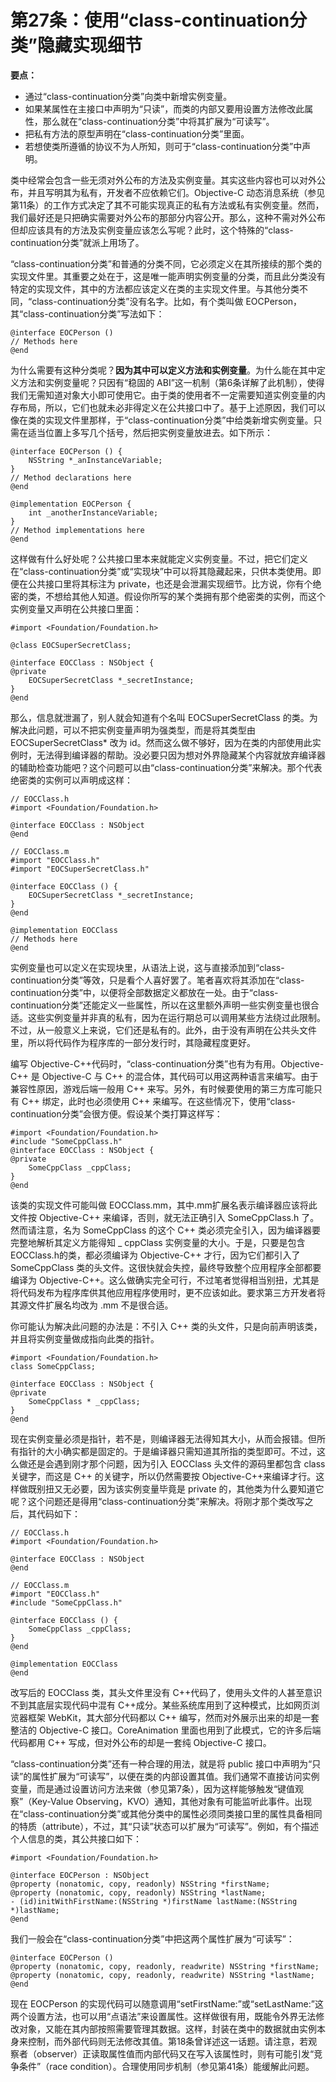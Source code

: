 # 第27条：使用“class-continuation分类”隐藏实现细节

**要点：**

* 通过“class-continuation分类”向类中新增实例变量。
* 如果某属性在主接口中声明为“只读”，而类的内部又要用设置方法修改此属性，那么就在“class-continuation分类”中将其扩展为“可读写”。
* 把私有方法的原型声明在“class-continuation分类”里面。
* 若想使类所遵循的协议不为人所知，则可于“class-continuation分类”中声明。

类中经常会包含一些无须对外公布的方法及实例变量。其实这些内容也可以对外公布，并且写明其为私有，开发者不应依赖它们。Objective-C 动态消息系统（参见第11条）的工作方式决定了其不可能实现真正的私有方法或私有实例变量。然而，我们最好还是只把确实需要对外公布的那部分内容公开。那么，这种不需对外公布但却应该具有的方法及实例变量应该怎么写呢？此时，这个特殊的“class-continuation分类”就派上用场了。

“class-continuation分类”和普通的分类不同，它必须定义在其所接续的那个类的实现文件里。其重要之处在于，这是唯一能声明实例变量的分类，而且此分类没有特定的实现文件，其中的方法都应该定义在类的主实现文件里。与其他分类不同，“class-continuation分类”没有名字。比如，有个类叫做 EOCPerson，其“class-continuation分类”写法如下：

```
@interface EOCPerson ()
// Methods here
@end
```

为什么需要有这种分类呢？**因为其中可以定义方法和实例变量**。为什么能在其中定义方法和实例变量呢？只因有“稳固的 ABI”这一机制（第6条详解了此机制），使得我们无需知道对象大小即可使用它。由于类的使用者不一定需要知道实例变量的内存布局，所以，它们也就未必非得定义在公共接口中了。基于上述原因，我们可以像在类的实现文件里那样，于“class-continuation分类”中给类新增实例变量。只需在适当位置上多写几个括号，然后把实例变量放进去。如下所示：

```
@interface EOCPerson () {
    NSString *_anInstanceVariable;
}
// Method declarations here
@end

@implementation EOCPerson {
    int _anotherInstanceVariable;
}
// Method implementations here
@end
```

这样做有什么好处呢？公共接口里本来就能定义实例变量。不过，把它们定义在“class-continuation分类”或“实现块”中可以将其隐藏起来，只供本类使用。即便在公共接口里将其标注为 private，也还是会泄漏实现细节。比方说，你有个绝密的类，不想给其他人知道。假设你所写的某个类拥有那个绝密类的实例，而这个实例变量又声明在公共接口里面：

```
#import <Foundation/Foundation.h>

@class EOCSuperSecretClass;

@interface EOCClass : NSObject {
@private
    EOCSuperSecretClass *_secretInstance;
}
@end
```

那么，信息就泄漏了，别人就会知道有个名叫 EOCSuperSecretClass 的类。为解决此问题，可以不把实例变量声明为强类型，而是将其类型由 EOCSuperSecretClass* 改为 id。然而这么做不够好，因为在类的内部使用此实例时，无法得到编译器的帮助。没必要只因为想对外界隐藏某个内容就放弃编译器的辅助检查功能吧？这个问题可以由“class-continuation分类”来解决。那个代表绝密类的实例可以声明成这样：

```
// EOCClass.h
#import <Foundation/Foundation.h>

@interface EOCClass : NSObject
@end

// EOCClass.m
#import "EOCClass.h"
#import "EOCSuperSecretClass.h"

@interface EOCClass () {
    EOCSuperSecretClass *_secretInstance;
}
@end

@implementation EOCClass
// Methods here
@end
```

实例变量也可以定义在实现块里，从语法上说，这与直接添加到“class-continuation分类”等效，只是看个人喜好罢了。笔者喜欢将其添加在“class-continuation分类”中，以便将全部数据定义都放在一处。由于“class-continuation分类”还能定义一些属性，所以在这里额外声明一些实例变量也很合适。这些实例变量并非真的私有，因为在运行期总可以调用某些方法绕过此限制。不过，从一般意义上来说，它们还是私有的。此外，由于没有声明在公共头文件里，所以将代码作为程序库的一部分发行时，其隐藏程度更好。

编写 Objective-C++代码时，“class-continuation分类”也有为有用。Objective-C++ 是 Objective-C 与 C++ 的混合体，其代码可以用这两种语言来编写。由于兼容性原因，游戏后端一般用 C++ 来写。另外，有时候要使用的第三方库可能只有 C++ 绑定，此时也必须使用 C++ 来编写。在这些情况下，使用“class-continuation分类”会很方便。假设某个类打算这样写：

```
#import <Foundation/Foundation.h>
#include "SomeCppClass.h"
@interface EOCClass : NSObject {
@private
    SomeCppClass _cppClass;
}
@end
```

该类的实现文件可能叫做 EOCClass.mm，其中.mm扩展名表示编译器应该将此文件按 Objective-C++ 来编译，否则，就无法正确引入 SomeCppClass.h 了。然而请注意，名为 SomeCppClass 的这个 C++ 类必须完全引入，因为编译器要完整地解析其定义方能得知 
_ cppClass 实例变量的大小。于是，只要是包含 EOCClass.h的类，都必须编译为 Objective-C++ 才行，因为它们都引入了 SomeCppClass 类的头文件。这很快就会失控，最终导致整个应用程序全部都要编译为 Objective-C++。这么做确实完全可行，不过笔者觉得相当别扭，尤其是将代码发布为程序库供其他应用程序使用时，更不应该如此。要求第三方开发者将其源文件扩展名均改为 .mm 不是很合适。

你可能认为解决此问题的办法是：不引入 C++ 类的头文件，只是向前声明该类，并且将实例变量做成指向此类的指针。

```
#import <Foundation/Foundation.h>
class SomeCppClass;

@interface EOCClass : NSObject {
@private
    SomeCppClass * _cppClass;
}
@end
```

现在实例变量必须是指针，若不是，则编译器无法得知其大小，从而会报错。但所有指针的大小确实都是固定的。于是编译器只需知道其所指的类型即可。不过，这么做还是会遇到刚才那个问题，因为引入 EOCClass 头文件的源码里都包含 class 关键字，而这是 C++ 的关键字，所以仍然需要按 Objective-C++来编译才行。这样做既别扭又无必要，因为该实例变量毕竟是 private 的，其他类为什么要知道它呢？这个问题还是得用“class-continuation分类”来解决。将刚才那个类改写之后，其代码如下：

```
// EOCClass.h
#import <Foundation/Foundation.h>

@interface EOCClass : NSObject
@end

// EOCClass.m
#import "EOCClass.h"
#include "SomeCppClass.h"

@interface EOCClass () {
    SomeCppClass _cppClass;
}
@end

@implementation EOCClass
@end
```

改写后的 EOCClass 类，其头文件里没有 C++代码了，使用头文件的人甚至意识不到其底层实现代码中混有 C++成分。某些系统库用到了这种模式，比如网页浏览器框架 WebKit，其大部分代码都以 C++ 编写，然而对外展示出来的却是一套整洁的 Objective-C 接口。CoreAnimation 里面也用到了此模式，它的许多后端代码都用 C++ 写成，但对外公布的却是一套纯 Objective-C 接口。

“class-continuation分类”还有一种合理的用法，就是将 public 接口中声明为“只读”的属性扩展为“可读写”，以便在类的内部设置其值。我们通常不直接访问实例变量，而是通过设置访问方法来做（参见第7条），因为这样能够触发“键值观察”（Key-Value Observing，KVO）通知，其他对象有可能监听此事件。出现在“class-continuation分类”或其他分类中的属性必须同类接口里的属性具备相同的特质（attribute），不过，其“只读”状态可以扩展为“可读写”。例如，有个描述个人信息的类，其公共接口如下：

```
#import <Foundation/Foundation.h>

@interface EOCPerson : NSObject
@property (nonatomic, copy, readonly) NSString *firstName;
@property (nonatomic, copy, readonly) NSString *lastName;
- (id)initWithFirstName:(NSString *)firstName lastName:(NSString *)lastName;
@end
```

我们一般会在“class-continuation分类”中把这两个属性扩展为“可读写”：

```
@interface EOCPerson ()
@property (nonatomic, copy, readonly, readwrite) NSString *firstName;
@property (nonatomic, copy, readonly, readwrite) NSString *lastName;
@end
```

现在 EOCPerson 的实现代码可以随意调用“setFirstName:”或“setLastName:”这两个设置方法，也可以用“点语法”来设置属性。这样做很有用，既能令外界无法修改对象，又能在其内部按照需要管理其数据。这样，封装在类中的数据就由实例本身来控制，而外部代码则无法修改其值。第18条曾详述这一话题。请注意，若观察者（observer）正读取属性值而内部代码又在写入该属性时，则有可能引发“竞争条件”（race condition）。合理使用同步机制（参见第41条）能缓解此问题。











